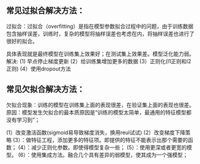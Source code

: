 ## 常见过拟合解决方法：
过拟合：过拟合（overfitting）是指在模型参数拟合过程中的问题，由于训练数据包含抽样误差，训练时，复杂的模型将抽样误差也考虑在内，将抽样误差也进行了很好的拟合。

具体表现就是最终模型在训练集上效果好；在测试集上效果差。模型泛化能力弱。
解决:
(1) 早点停止梯度更新
(2）给训练集增加更多的数据
(3）正则化(l1正则和l2正则)
(4）使用dropout方法
## 常见欠拟合解决方法：
欠拟合现象：训练的模型在训练集上面的表现很差，在验证集上面的表现也很差。
原因：模型发生欠拟合的最本质原因是“训练的模型太简单，最通用的特征模型都没有学习到”；

(1）改变激活函数(sigmoid易导致梯度消失，换用reul试试)
(2）改变梯度下降策略
(3）：做特征工程，添加更多的特征项。即提供的特征不能表示出那个需要的函数；
(4）：减少正则化参数。即使得模型复杂一些；
(5）：使用更深或者更宽的模型。
(6）：使用集成方法。融合几个具有差异的弱模型，使其成为一个强模型；
